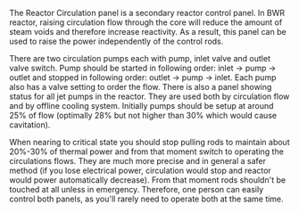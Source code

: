 The Reactor Circulation panel is a secondary reactor control panel. In BWR reactor, raising circulation flow through the core will reduce the amount of steam voids and therefore increase reactivity. As a result, this panel can be used to raise the power independently of the control rods. 

There are two circulation pumps each with pump, inlet valve and outlet valve switch. Pump should be started in following order: inlet -> pump -> outlet and stopped in following order: outlet -> pump -> inlet. Each pump also has a valve setting to order the flow. There is also a panel showing status for all jet pumps in the reactor. They are used both by circulation flow and by offline cooling system. Initially pumps should be setup at around 25% of flow (optimally 28% but not higher than 30% which would cause cavitation).

When nearing to critical state you should stop pulling rods to maintain about 20%-30% of thermal power and from that moment switch to operating the circulations flows. They are much more precise and in general a safer method (if you lose electrical power, circulation would stop and reactor would power automatically decrease). From that moment rods shouldn't be touched at all unless in emergency. Therefore, one person can easily control both panels, as you'll rarely need to operate both at the same time.
